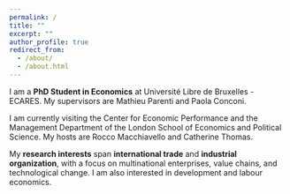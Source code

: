 ```yaml
---
permalink: /
title: ""
excerpt: ""
author_profile: true
redirect_from: 
  - /about/
  - /about.html
---
```


I am a **PhD Student in Economics** at <a href="https://ecares.ulb.be/" style="text-decoration: none" target="_blank">Université Libre de Bruxelles - ECARES</a>. My supervisors are <a href="http://mathieuparenti.weebly.com/" style="text-decoration: none" target="_blank">Mathieu Parenti</a> and <a href="https://sites.google.com/view/paola-conconi-website/" style="text-decoration: none" target="_blank">Paola Conconi</a>.


I am currently visiting the <a href="https://cep.lse.ac.uk/" style="text-decoration: none" target="_blank">Center for Economic Performance</a> and the <a href="https://www.lse.ac.uk/management" style="text-decoration: none" target="_blank">Management Department</a> of the <a href="https://lse.ac.uk/" style="text-decoration: none" target="_blank">London School of Economics and Political Science</a>. My hosts are <a href="https://sites.google.com/site/roccomacchiavello/" style="text-decoration: none" target="_blank">Rocco Macchiavello</a> and <a href="https://www.lse.ac.uk/management/people/academic-staff/cthomas" style="text-decoration: none" target="_blank">Catherine Thomas</a>.

My **research interests** span **international trade** and **industrial organization**, with a focus on multinational enterprises, value chains, and technological change. I am also interested in development and labour economics.  
